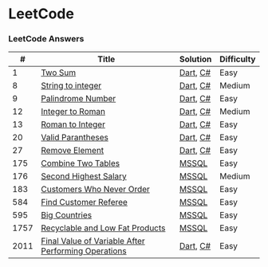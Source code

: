LeetCode
========

### LeetCode Answers


| # | Title | Solution | Difficulty |
|---| ----- | ----- | ---------- |
|1|[Two Sum](https://leetcode.com/problems/two-sum/) | [Dart](Dart/1%20Two%20Sum.dart), [C#](CSharp/1%20Two%20Sum.cs) |Easy|
|8|[String to integer](https://leetcode.com/problems/string-to-integer-atoi/) | [Dart](Dart/8%20String%20to%20Integer%20(atoi).dart), [C#](CSharp/8%20String%20to%20Integer%20(atoi).cs) |Medium|
|9|[Palindrome Number](https://leetcode.com/problems/palindrome-number/) | [Dart](Dart/9%20Palindrome%20Number.dart), [C#](CSharp/9%20Palindrome%20Number.cs) |Easy|
|12|[Integer to Roman](https://leetcode.com/problems/integer-to-roman/) | [Dart](Dart/12%20Integer%20to%20Roman.dart), [C#](CSharp/12%20Integer%20to%20Roman.cs) |Medium|
|13|[Roman to Integer](https://leetcode.com/problems/roman-to-integer/) | [Dart](Dart/13%20Roman%20to%20Integer.dart), [C#](CSharp/13%20Roman%20to%20Integer.cs) |Easy|
|20|[Valid Parantheses](https://leetcode.com/problems/valid-parentheses/) | [Dart](Dart/20%20Valid%20Parentheses.dart), [C#](CSharp/20%20Valid%20Parentheses.cs) |Easy|
|27|[Remove Element](https://leetcode.com/problems/remove-element/) | [Dart](Dart/27%20Remove%20Element.dart), [C#](CSharp/27%20Remove%20Element.cs) |Easy|
|175|[Combine Two Tables](https://leetcode.com/problems/combine-two-tables/) | [MSSQL](MSSQL/175%20Combine%20Two%20Tables.sql) |Easy|
|176|[Second Highest Salary](https://leetcode.com/problems/second-highest-salary/) | [MSSQL](MSSQL/176%20Second%20Highest%20Salary.sql) |Medium|
|183|[Customers Who Never Order](https://leetcode.com/problems/customers-who-never-order/) | [MSSQL](MSSQL/183%20Customers%20Who%20Never%20Order.sql) |Easy|
|584|[Find Customer Referee](https://leetcode.com/problems/find-customer-referee/) | [MSSQL](MSSQL/584%20Find%20Customer%20Referee.sql) |Easy|
|595|[Big Countries](https://leetcode.com/problems/big-countries/) | [MSSQL](MSSQL/595%20Big%20Countries.sql) |Easy|
|1757|[Recyclable and Low Fat Products](https://leetcode.com/problems/recyclable-and-low-fat-products/) | [MSSQL](MSSQL/1757%20Recyclable%20and%20Low%20Fat%20Products.sql) |Easy|
|2011|[Final Value of Variable After Performing Operations](https://leetcode.com/problems/final-value-of-variable-after-performing-operations/) | [Dart](Dart/2011%20Final%20Value%20of%20Variable%20After%20Performing%20Operations.dart), [C#](CSharp/2011%20Final%20Value%20of%20Variable%20After%20Performing%20Operations.cs) |Easy|
